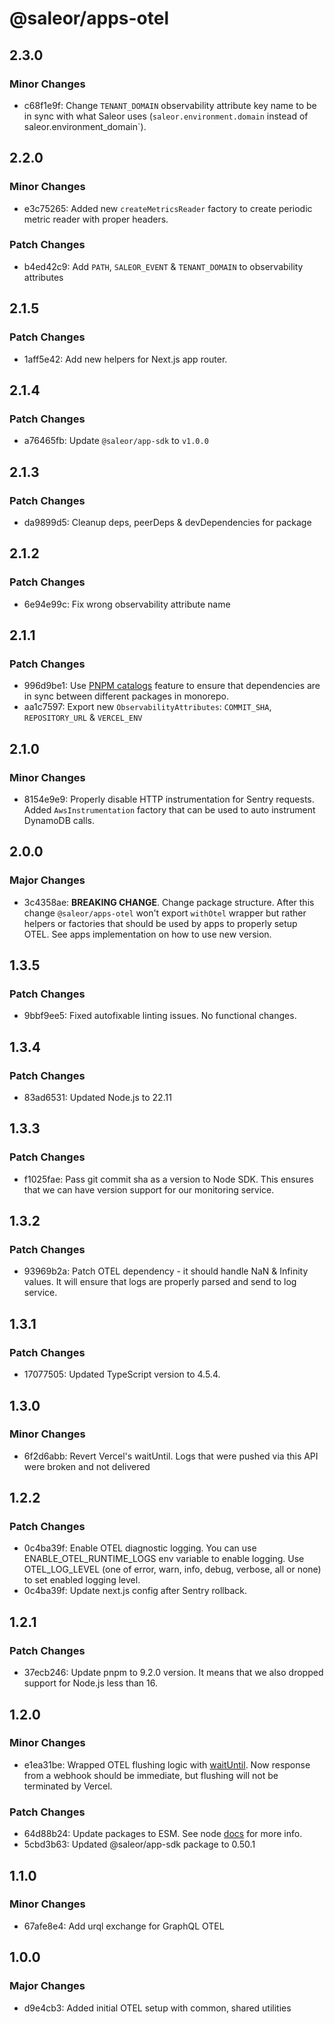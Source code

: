 # @saleor/apps-otel

## 2.3.0

### Minor Changes

- c68f1e9f: Change `TENANT_DOMAIN` observability attribute key name to be in sync with what Saleor uses (`saleor.environment.domain` instead of saleor.environment_domain`).

## 2.2.0

### Minor Changes

- e3c75265: Added new `createMetricsReader` factory to create periodic metric reader with proper headers.

### Patch Changes

- b4ed42c9: Add `PATH`, `SALEOR_EVENT` & `TENANT_DOMAIN` to observability attributes

## 2.1.5

### Patch Changes

- 1aff5e42: Add new helpers for Next.js app router.

## 2.1.4

### Patch Changes

- a76465fb: Update `@saleor/app-sdk` to `v1.0.0`

## 2.1.3

### Patch Changes

- da9899d5: Cleanup deps, peerDeps & devDependencies for package

## 2.1.2

### Patch Changes

- 6e94e99c: Fix wrong observability attribute name

## 2.1.1

### Patch Changes

- 996d9be1: Use [PNPM catalogs](https://pnpm.io/catalogs) feature to ensure that dependencies are in sync between different packages in monorepo.
- aa1c7597: Export new `ObservabilityAttributes`: `COMMIT_SHA`, `REPOSITORY_URL` & `VERCEL_ENV`

## 2.1.0

### Minor Changes

- 8154e9e9: Properly disable HTTP instrumentation for Sentry requests. Added `AwsInstrumentation` factory that can be used to auto instrument DynamoDB calls.

## 2.0.0

### Major Changes

- 3c4358ae: **BREAKING CHANGE**. Change package structure. After this change `@saleor/apps-otel` won't export `withOtel` wrapper but rather helpers or factories that should be used by apps to properly setup OTEL. See apps implementation on how to use new version.

## 1.3.5

### Patch Changes

- 9bbf9ee5: Fixed autofixable linting issues. No functional changes.

## 1.3.4

### Patch Changes

- 83ad6531: Updated Node.js to 22.11

## 1.3.3

### Patch Changes

- f1025fae: Pass git commit sha as a version to Node SDK. This ensures that we can have version support for our monitoring service.

## 1.3.2

### Patch Changes

- 93969b2a: Patch OTEL dependency - it should handle NaN & Infinity values. It will ensure that logs are properly parsed and send to log service.

## 1.3.1

### Patch Changes

- 17077505: Updated TypeScript version to 4.5.4.

## 1.3.0

### Minor Changes

- 6f2d6abb: Revert Vercel's waitUntil. Logs that were pushed via this API were broken and not delivered

## 1.2.2

### Patch Changes

- 0c4ba39f: Enable OTEL diagnostic logging. You can use ENABLE_OTEL_RUNTIME_LOGS env variable to enable logging. Use OTEL_LOG_LEVEL (one of error, warn, info, debug, verbose, all or none) to set enabled logging level.
- 0c4ba39f: Update next.js config after Sentry rollback.

## 1.2.1

### Patch Changes

- 37ecb246: Update pnpm to 9.2.0 version. It means that we also dropped support for Node.js less than 16.

## 1.2.0

### Minor Changes

- e1ea31be: Wrapped OTEL flushing logic with [waitUntil](https://vercel.com/docs/functions/functions-api-reference#waituntil).
  Now response from a webhook should be immediate, but flushing will not be terminated by Vercel.

### Patch Changes

- 64d88b24: Update packages to ESM. See node [docs](https://nodejs.org/api/esm.html) for more info.
- 5cbd3b63: Updated @saleor/app-sdk package to 0.50.1

## 1.1.0

### Minor Changes

- 67afe8e4: Add urql exchange for GraphQL OTEL

## 1.0.0

### Major Changes

- d9e4cb3: Added initial OTEL setup with common, shared utilities
